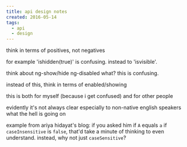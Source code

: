 ```yaml
---
title: api design notes
created: 2016-05-14
tags:
  - api
  - design
---
```


think in terms of positives, not negatives

for example 'ishidden(true)' is confusing.
instead to 'isvisible'.

think about ng-show/hide ng-disabled what? this is confusing.

instead of this, think in terms of enabled/showing

this is both for myself (because i get confused) and for other people

evidently it's not always clear especially to non-native english speakers what the hell is going on

example from ariya hidayat's blog:
if you asked him if `A` equals `a` if `caseInsensitive` is `false`, that'd
take a minute of thinking to even understand. instead, why not just `caseSensitive`?

